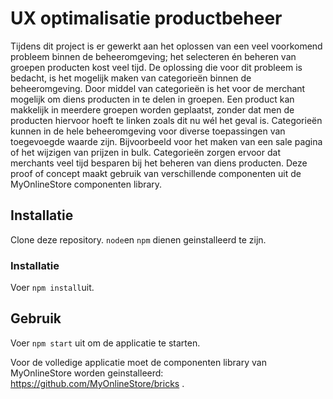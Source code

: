 # UX optimalisatie productbeheer
Tijdens dit project is er gewerkt aan het oplossen van een veel voorkomend probleem binnen de beheeromgeving; het selecteren én beheren van groepen producten kost veel tijd. De oplossing die voor dit probleem is bedacht, is het mogelijk maken van categorieën binnen de beheeromgeving. Door middel van categorieën is het voor de merchant mogelijk om diens producten in te delen in groepen. Een product kan makkelijk in meerdere groepen worden geplaatst, zonder dat men de producten hiervoor hoeft te linken zoals dit nu wél het geval is. 
Categorieën kunnen in de hele beheeromgeving voor diverse toepassingen van toegevoegde waarde zijn. Bijvoorbeeld voor het maken van een sale pagina of het wijzigen van prijzen in bulk. Categorieën zorgen ervoor dat merchants veel tijd besparen bij het beheren van diens producten. Deze proof of concept maakt gebruik van verschillende componenten uit de MyOnlineStore componenten library. 

## Installatie
Clone deze repository. `node`en `npm` dienen geinstalleerd te zijn. 

### Installatie
Voer `npm install`uit.

## Gebruik
Voer `npm start` uit om de applicatie te starten.

Voor de volledige applicatie moet de componenten library van MyOnlineStore worden geinstalleerd: https://github.com/MyOnlineStore/bricks . 
